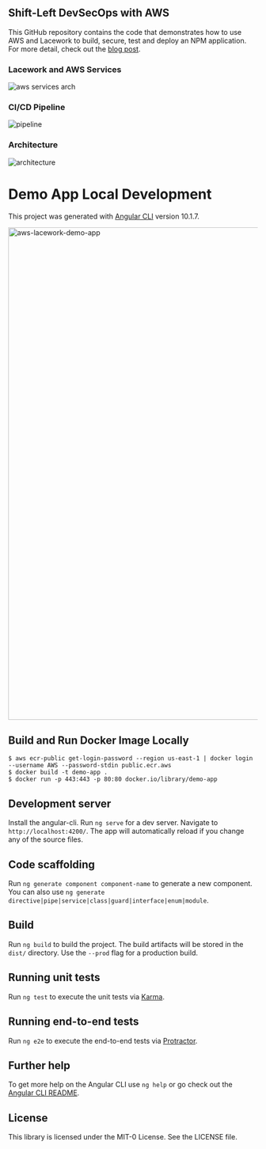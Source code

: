 ## Shift-Left DevSecOps with AWS

This GitHub repository contains the code that demonstrates how to use AWS and Lacework to build, secure, test and deploy an NPM application. For more detail, check out the [blog post](TBD).

### Lacework and AWS Services
![aws services arch](https://user-images.githubusercontent.com/6440106/166836306-5cdf8f0d-8d12-47bf-9861-5c8c5b49ea99.png)

### CI/CD Pipeline
![pipeline](https://user-images.githubusercontent.com/6440106/162585518-ce3b1b5e-7e55-4b29-a056-51c466a54aaf.png)

### Architecture
![architecture](https://user-images.githubusercontent.com/6440106/162585599-d2325b3c-8cc0-46e2-8211-aee0f938bb2b.png)

# Demo App Local Development

This project was generated with [Angular CLI](https://github.com/angular/angular-cli) version 10.1.7.

<img width="995" alt="aws-lacework-demo-app" src="https://user-images.githubusercontent.com/6440106/162275308-6c21d13b-8b96-4b31-8b9d-a313eb5fd4cc.png">

## Build and Run Docker Image Locally

```
$ aws ecr-public get-login-password --region us-east-1 | docker login --username AWS --password-stdin public.ecr.aws
$ docker build -t demo-app . 
$ docker run -p 443:443 -p 80:80 docker.io/library/demo-app
```

## Development server

Install the angular-cli. Run `ng serve` for a dev server. Navigate to `http://localhost:4200/`. The app will automatically reload if you change any of the source files.

## Code scaffolding

Run `ng generate component component-name` to generate a new component. You can also use `ng generate directive|pipe|service|class|guard|interface|enum|module`.

## Build

Run `ng build` to build the project. The build artifacts will be stored in the `dist/` directory. Use the `--prod` flag for a production build.

## Running unit tests

Run `ng test` to execute the unit tests via [Karma](https://karma-runner.github.io).

## Running end-to-end tests

Run `ng e2e` to execute the end-to-end tests via [Protractor](http://www.protractortest.org/).

## Further help

To get more help on the Angular CLI use `ng help` or go check out the [Angular CLI README](https://github.com/angular/angular-cli/blob/master/README.md).

## License

This library is licensed under the MIT-0 License. See the LICENSE file.


